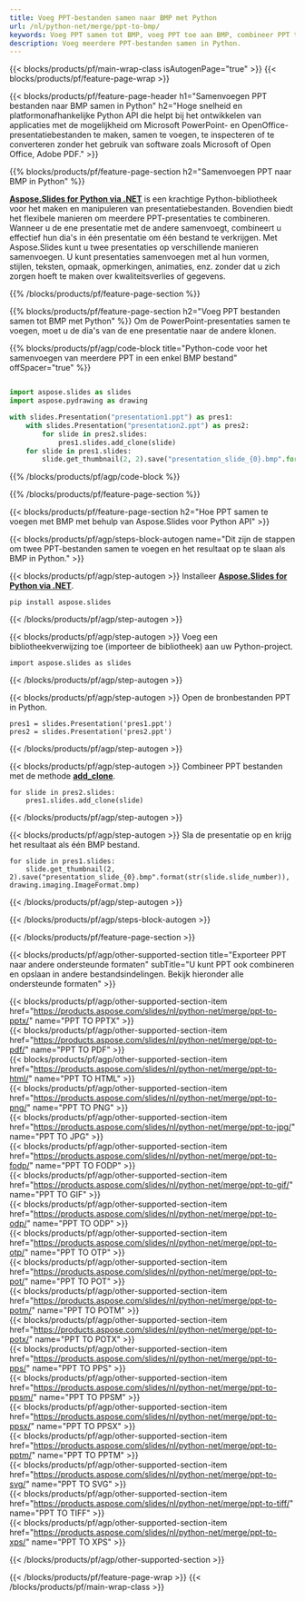 ```yaml
---
title: Voeg PPT-bestanden samen naar BMP met Python
url: /nl/python-net/merge/ppt-to-bmp/
keywords: Voeg PPT samen tot BMP, voeg PPT toe aan BMP, combineer PPT tot BMP, PowerPoint, Presentatie, BMP, Python, Aspose
description: Voeg meerdere PPT-bestanden samen in Python.
---
```


{{< blocks/products/pf/main-wrap-class isAutogenPage="true" >}}
{{< blocks/products/pf/feature-page-wrap >}}

{{< blocks/products/pf/feature-page-header h1="Samenvoegen PPT bestanden naar BMP samen in Python" h2="Hoge snelheid en platformonafhankelijke Python API die helpt bij het ontwikkelen van applicaties met de mogelijkheid om Microsoft PowerPoint- en OpenOffice-presentatiebestanden te maken, samen te voegen, te inspecteren of te converteren zonder het gebruik van software zoals Microsoft of Open Office, Adobe PDF." >}}

{{% blocks/products/pf/feature-page-section h2="Samenvoegen PPT naar BMP in Python" %}}

[**Aspose.Slides for Python via .NET**](https://products.aspose.com/slides/nl/python-net/) is een krachtige Python-bibliotheek voor het maken en manipuleren van presentatiebestanden. Bovendien biedt het flexibele manieren om meerdere PPT-presentaties te combineren. Wanneer u de ene presentatie met de andere samenvoegt, combineert u effectief hun dia's in één presentatie om één bestand te verkrijgen. Met Aspose.Slides kunt u twee presentaties op verschillende manieren samenvoegen. U kunt presentaties samenvoegen met al hun vormen, stijlen, teksten, opmaak, opmerkingen, animaties, enz. zonder dat u zich zorgen hoeft te maken over kwaliteitsverlies of gegevens.

{{% /blocks/products/pf/feature-page-section %}}

{{% blocks/products/pf/feature-page-section  h2="Voeg PPT bestanden samen tot BMP met Python" %}}
Om de PowerPoint-presentaties samen te voegen, moet u de dia's van de ene presentatie naar de andere klonen.

{{% blocks/products/pf/agp/code-block title="Python-code voor het samenvoegen van meerdere PPT in een enkel BMP bestand" offSpacer="true" %}}

```python

import aspose.slides as slides
import aspose.pydrawing as drawing

with slides.Presentation("presentation1.ppt") as pres1:
    with slides.Presentation("presentation2.ppt") as pres2:
        for slide in pres2.slides:
            pres1.slides.add_clone(slide)
    for slide in pres1.slides:
        slide.get_thumbnail(2, 2).save("presentation_slide_{0}.bmp".format(str(slide.slide_number)), drawing.imaging.ImageFormat.bmp)
```


{{% /blocks/products/pf/agp/code-block %}}

{{% /blocks/products/pf/feature-page-section %}}

{{< blocks/products/pf/feature-page-section  h2="Hoe PPT samen te voegen met BMP met behulp van Aspose.Slides voor Python API" >}}

{{< blocks/products/pf/agp/steps-block-autogen name="Dit zijn de stappen om twee PPT-bestanden samen te voegen en het resultaat op te slaan als BMP in Python." >}}

{{< blocks/products/pf/agp/step-autogen >}}
Installeer [**Aspose.Slides for Python via .NET**](https://products.aspose.com/slides/nl/python-net/).
```
pip install aspose.slides
```
{{< /blocks/products/pf/agp/step-autogen >}}

{{< blocks/products/pf/agp/step-autogen >}}
Voeg een bibliotheekverwijzing toe (importeer de bibliotheek) aan uw Python-project.
```
import aspose.slides as slides
```
{{< /blocks/products/pf/agp/step-autogen >}}

{{< blocks/products/pf/agp/step-autogen >}}
Open de bronbestanden PPT in Python.
```
pres1 = slides.Presentation('pres1.ppt')
pres2 = slides.Presentation('pres2.ppt')
```
{{< /blocks/products/pf/agp/step-autogen >}}

{{< blocks/products/pf/agp/step-autogen >}}
Combineer PPT bestanden met de methode [**add_clone**](https://reference.aspose.com/slides/python-net/aspose.slides/islidecollection/#methods).
```
for slide in pres2.slides:
    pres1.slides.add_clone(slide)
```
{{< /blocks/products/pf/agp/step-autogen >}}

{{< blocks/products/pf/agp/step-autogen >}}
Sla de presentatie op en krijg het resultaat als één BMP bestand.
```
for slide in pres1.slides:
    slide.get_thumbnail(2, 2).save("presentation_slide_{0}.bmp".format(str(slide.slide_number)), drawing.imaging.ImageFormat.bmp)
```

{{< /blocks/products/pf/agp/step-autogen >}}

{{< /blocks/products/pf/agp/steps-block-autogen >}}

{{< /blocks/products/pf/feature-page-section >}}

{{< blocks/products/pf/agp/other-supported-section title="Exporteer PPT naar andere ondersteunde formaten" subTitle="U kunt PPT ook combineren en opslaan in andere bestandsindelingen. Bekijk hieronder alle ondersteunde formaten" >}}

{{< blocks/products/pf/agp/other-supported-section-item href="https://products.aspose.com/slides/nl/python-net/merge/ppt-to-pptx/" name="PPT TO PPTX" >}}  
{{< blocks/products/pf/agp/other-supported-section-item href="https://products.aspose.com/slides/nl/python-net/merge/ppt-to-pdf/" name="PPT TO PDF" >}}  
{{< blocks/products/pf/agp/other-supported-section-item href="https://products.aspose.com/slides/nl/python-net/merge/ppt-to-html/" name="PPT TO HTML" >}}  
{{< blocks/products/pf/agp/other-supported-section-item href="https://products.aspose.com/slides/nl/python-net/merge/ppt-to-png/" name="PPT TO PNG" >}}  
{{< blocks/products/pf/agp/other-supported-section-item href="https://products.aspose.com/slides/nl/python-net/merge/ppt-to-jpg/" name="PPT TO JPG" >}}  
{{< blocks/products/pf/agp/other-supported-section-item href="https://products.aspose.com/slides/nl/python-net/merge/ppt-to-fodp/" name="PPT TO FODP" >}}  
{{< blocks/products/pf/agp/other-supported-section-item href="https://products.aspose.com/slides/nl/python-net/merge/ppt-to-gif/" name="PPT TO GIF" >}}  
{{< blocks/products/pf/agp/other-supported-section-item href="https://products.aspose.com/slides/nl/python-net/merge/ppt-to-odp/" name="PPT TO ODP" >}}  
{{< blocks/products/pf/agp/other-supported-section-item href="https://products.aspose.com/slides/nl/python-net/merge/ppt-to-otp/" name="PPT TO OTP" >}}  
{{< blocks/products/pf/agp/other-supported-section-item href="https://products.aspose.com/slides/nl/python-net/merge/ppt-to-pot/" name="PPT TO POT" >}}  
{{< blocks/products/pf/agp/other-supported-section-item href="https://products.aspose.com/slides/nl/python-net/merge/ppt-to-potm/" name="PPT TO POTM" >}}  
{{< blocks/products/pf/agp/other-supported-section-item href="https://products.aspose.com/slides/nl/python-net/merge/ppt-to-potx/" name="PPT TO POTX" >}}  
{{< blocks/products/pf/agp/other-supported-section-item href="https://products.aspose.com/slides/nl/python-net/merge/ppt-to-pps/" name="PPT TO PPS" >}}  
{{< blocks/products/pf/agp/other-supported-section-item href="https://products.aspose.com/slides/nl/python-net/merge/ppt-to-ppsm/" name="PPT TO PPSM" >}}  
{{< blocks/products/pf/agp/other-supported-section-item href="https://products.aspose.com/slides/nl/python-net/merge/ppt-to-ppsx/" name="PPT TO PPSX" >}}  
{{< blocks/products/pf/agp/other-supported-section-item href="https://products.aspose.com/slides/nl/python-net/merge/ppt-to-pptm/" name="PPT TO PPTM" >}}  
{{< blocks/products/pf/agp/other-supported-section-item href="https://products.aspose.com/slides/nl/python-net/merge/ppt-to-svg/" name="PPT TO SVG" >}}  
{{< blocks/products/pf/agp/other-supported-section-item href="https://products.aspose.com/slides/nl/python-net/merge/ppt-to-tiff/" name="PPT TO TIFF" >}}  
{{< blocks/products/pf/agp/other-supported-section-item href="https://products.aspose.com/slides/nl/python-net/merge/ppt-to-xps/" name="PPT TO XPS" >}}  


{{< /blocks/products/pf/agp/other-supported-section >}}

{{< /blocks/products/pf/feature-page-wrap >}}
{{< /blocks/products/pf/main-wrap-class >}}